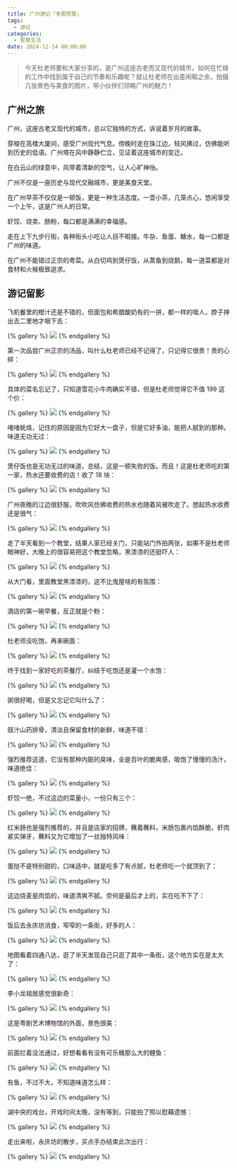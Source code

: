 ```yaml
---
title: 广州游记「多图预警」
tags:
  - 游记
categories:
  - 智慧生活
date: 2024-12-14 00:00:00
---
```


> 今天杜老师要和大家分享的，是广州这座古老而又现代的城市，如何在忙碌的工作中找到属于自己的节奏和乐趣呢？就让杜老师在出差闲暇之余，拍摄几张景色与美食的图片，带小伙伴们领略广州的魅力！

<!-- more -->

## 广州之旅

广州，这座古老又现代的城市，总以它独特的方式，诉说着岁月的故事。

穿梭在高楼大厦间，感受广州现代气息。傍晚时走在珠江边，轻风拂过，仿佛能听到历史的低语。广州塔在风中静静伫立，见证着这座城市的变迁。

在白云山的绿意中，风带着清新的空气，让人心旷神怡。

广州不仅是一座历史与现代交融城市，更是美食天堂。

在广州早茶不仅仅是一顿饭，更是一种生活态度。一壶小茶，几笼点心，悠闲享受一个上午，这是广州人的日常。

虾饺、烧卖、肠粉，每口都是满满的幸福感。

走在上下九步行街，各种街头小吃让人目不暇接。牛杂、鱼蛋、糖水，每一口都是广州的味道。

在广州不能错过正宗的粤菜。从白切鸡到煲仔饭，从蒸鱼到烧鹅，每一道菜都是对食材和火候极致追求。

## 游记留影

飞机餐里的橙汁还是不错的，但面包和希腊酸奶有的一拼，都一样的噎人，脖子抻出去二里地才咽下去：

{% gallery %}
![](https://cdn.dusays.com/2024/12/778-1.jpg)
{% endgallery %}

第一次品尝广州正宗的汤品，叫什么杜老师已经不记得了，只记得它很贵！贵的心碎：

{% gallery %}
![](https://cdn.dusays.com/2024/12/778-2.jpg)
{% endgallery %}

具体的菜名忘记了，只知道雪花小牛肉确实不错，但是杜老师觉得它不值 199 这个价：

{% gallery %}
![](https://cdn.dusays.com/2024/12/778-3.jpg)
{% endgallery %}

啫啫蚝烙，记住的原因是因为它好大一盘子，但是它好多油，能把人腻到的那种。味道无功无过：

{% gallery %}
![](https://cdn.dusays.com/2024/12/778-4.jpg)
{% endgallery %}

煲仔饭也是无功无过的味道，总结，这是一顿失败的饭。而且！这是杜老师吃的第一家，热水还要收费的店！收了 18 块：

{% gallery %}
![](https://cdn.dusays.com/2024/12/778-5.jpg)
{% endgallery %}

广州夜晚的江边很舒服，吹吹风仿佛收费的热水也随着风被吹走了。想起热水收费还是很气：

{% gallery %}
![](https://cdn.dusays.com/2024/12/778-6.jpg)
{% endgallery %}

走了半天看到一个教堂，结果人家已经关门，只能站门外拍两张，如果不是杜老师眼神好，大晚上的很容易把这个教堂忽略，黑漆漆的还挺吓人：

{% gallery %}
![](https://cdn.dusays.com/2024/12/778-7.jpg)
{% endgallery %}

从大门看，里面教堂黑漆漆的，这不比鬼屋啥的有氛围：

{% gallery %}
![](https://cdn.dusays.com/2024/12/778-8.jpg)
{% endgallery %}

酒店的第一碗早餐，反正就是个粉：

{% gallery %}
![](https://cdn.dusays.com/2024/12/778-9.jpg)
{% endgallery %}

杜老师没吃饱，再来碗面：

{% gallery %}
![](https://cdn.dusays.com/2024/12/778-10.jpg)
{% endgallery %}

终于找到一家好吃的茶餐厅，纠结于吃饱还是灌一个水饱：

{% gallery %}
![](https://cdn.dusays.com/2024/12/778-11.jpg)
{% endgallery %}

粥很好喝，但是又忘记它叫什么了：

{% gallery %}
![](https://cdn.dusays.com/2024/12/778-12.jpg)
{% endgallery %}

豉汁山药排骨，清淡且保留食材的新鲜，味道不错：

{% gallery %}
![](https://cdn.dusays.com/2024/12/778-13.jpg)
{% endgallery %}

强烈推荐这道，它没有那种内脏的臭味，全是百叶的脆爽感，吸饱了慢慢的汤汁，味道绝佳：

{% gallery %}
![](https://cdn.dusays.com/2024/12/778-14.jpg)
{% endgallery %}

虾饺一绝，不过这边的菜量小，一份只有三个：

{% gallery %}
![](https://cdn.dusays.com/2024/12/778-15.jpg)
{% endgallery %}

红米肠也是强烈推荐的，并且是店家的招牌，蘸着蘸料，米肠包裹内馅酥脆，虾肉紧实弹牙，蘸料又为它增加了一丝独特风味：

{% gallery %}
![](https://cdn.dusays.com/2024/12/778-16.jpg)
{% endgallery %}

蛋挞不是特别甜的，口味适中，就是吃多了有点腻，杜老师吃一个就顶到了：

{% gallery %}
![](https://cdn.dusays.com/2024/12/778-17.jpg)
{% endgallery %}

这边烧麦是肉馅的，味道清爽不腻。奈何是最后才上的，实在吃不下了：

{% gallery %}
![](https://cdn.dusays.com/2024/12/778-18.jpg)
{% endgallery %}

饭后去永庆坊消食，窄窄的一条街，好多的人：

{% gallery %}
![](https://cdn.dusays.com/2024/12/778-19.jpg)
{% endgallery %}

地图看着四通八达，逛了半天发现自己只逛了其中一条街，这个地方实在是太大了：

{% gallery %}
![](https://cdn.dusays.com/2024/12/778-20.jpg)
{% endgallery %}

李小龙祖居感觉很新奇：

{% gallery %}
![](https://cdn.dusays.com/2024/12/778-21.jpg)
{% endgallery %}

这是粤剧艺术博物馆的外面，景色很美：

{% gallery %}
![](https://cdn.dusays.com/2024/12/778-22.jpg)
{% endgallery %}

前面拦着没法通过，好想看看有没有可乐桶那么大的鲤鱼：

{% gallery %}
![](https://cdn.dusays.com/2024/12/778-23.jpg)
{% endgallery %}

有鱼，不过不大，不知道味道怎么样：

{% gallery %}
![](https://cdn.dusays.com/2024/12/778-24.jpg)
{% endgallery %}

湖中央的戏台，开戏时间太晚，没有等到，只能拍了照以慰藉遗憾：

{% gallery %}
![](https://cdn.dusays.com/2024/12/778-25.jpg)
{% endgallery %}

走出来啦，永庆坊的散步，买点手办结束此次出行：

{% gallery %}
![](https://cdn.dusays.com/2024/12/778-26.jpg)
{% endgallery %}